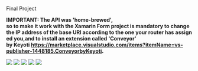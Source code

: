 Final Project

**IMPORTANT: The API was 'home-brewed', so to make it work with the Xamarin Form project is mandatory to change the IP address of the base URI according to the one your router has assigned you,and to install an extension called 'Conveyor' by Keyoti https://marketplace.visualstudio.com/items?itemName=vs-publisher-1448185.ConveyorbyKeyoti.**



<img src="SS\1.jfif">
<img src="SS\2.jfif">
<img src="SS\4.jfif">
<img src="SS\3.jfif">
<img src="SS\6.jfif">
